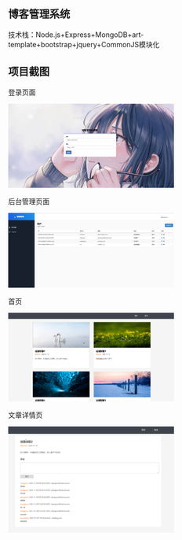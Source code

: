 ## 博客管理系统

技术栈：Node.js+Express+MongoDB+art-template+bootstrap+jquery+CommonJS模块化



## 项目截图

登录页面

<img src="https://github.com/hwjfighting/blog/blob/master/%E6%95%88%E6%9E%9C%E5%9B%BE/login.png" alt="login" style="zoom: 33%;" />

后台管理页面

<img src="https://github.com/hwjfighting/blog/blob/master/%E6%95%88%E6%9E%9C%E5%9B%BE/admin.png" alt="admin" style="zoom:33%;" />

首页

<img src="https://github.com/hwjfighting/blog/blob/master/%E6%95%88%E6%9E%9C%E5%9B%BE/home.png" alt="home" style="zoom:33%;" />

文章详情页

<img src="https://github.com/hwjfighting/blog/blob/master/%E6%95%88%E6%9E%9C%E5%9B%BE/article.png" alt="article" style="zoom:33%;" />